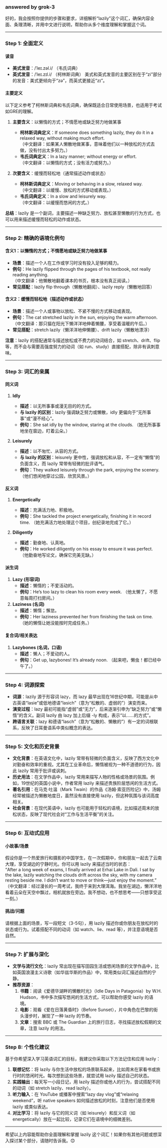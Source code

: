 ### answered by grok-3
好的，我会按照你提供的步骤和要求，详细解析“lazily”这个词汇，确保内容全面、条理清晰，并用中文进行说明，帮助你从多个维度理解和掌握这个词。

---

### Step 1: 全面定义

#### 读音
- **美式发音**：/ˈleɪ.zəl.i/ （韦氏词典）
- **英式发音**：/ˈleɪ.zɪl.i/ （柯林斯词典）
美式和英式发音的主要区别在于“zi”部分的发音：美式更倾向于“zə”，而英式更接近“zɪ”。

#### 主要定义
以下定义参考了柯林斯词典和韦氏词典，确保既适合日常使用场景，也适用于考试如GRE的理解。

1. **主要含义**：以懒惰的方式；不情愿地或缺乏努力地做某事  
   - **柯林斯词典定义**：If someone does something lazily, they do it in a relaxed way, without making much effort.  
     （中文翻译：如果某人懒散地做某事，意味着他们以一种放松的方式去做，没有付出太多努力。）  
   - **韦氏词典定义**：In a lazy manner; without energy or effort.  
     （中文翻译：以懒惰的方式；没有活力或努力。）  

2. **次要含义**：缓慢而轻松地（通常描述动作或状态）  
   - **柯林斯词典定义**：Moving or behaving in a slow, relaxed way.  
     （中文翻译：以缓慢、放松的方式移动或表现。）  
   - **韦氏词典定义**：In a slow and leisurely way.  
     （中文翻译：以缓慢而悠闲的方式。）  

**总结**：lazily 是一个副词，主要描述一种缺乏努力、放松甚至懒散的行为方式，也可以用来描述缓慢而轻松的动作或状态。

---

### Step 2: 精确的语境化例句

#### 含义1：以懒惰的方式；不情愿地或缺乏努力地做某事
- **场景**：描述一个人在工作或学习时没有投入足够的精力。  
- **例句**：He lazily flipped through the pages of his textbook, not really reading anything.  
  （中文翻译：他懒散地翻着课本的书页，根本没有真正阅读。）  
- **常见搭配**：lazily flip through（懒散地翻阅）、lazily reply（懒散地回答）  

#### 含义2：缓慢而轻松地（描述动作或状态）
- **场景**：描述一个人或事物以放松、不紧不慢的方式移动或表现。  
- **例句**：The cat stretched lazily in the sun, enjoying the warm afternoon.  
  （中文翻译：那只猫在阳光下懒洋洋地伸着懒腰，享受着温暖的午后。）  
- **常见搭配**：stretch lazily（懒洋洋地伸懒腰）、drift lazily（懒散地漂浮）  

**注意**：lazily 的搭配通常与描述放松或不费力的动词结合，如 stretch、drift、flip 等，而不会与需要高强度努力的动词（如 run、study）直接搭配，除非有讽刺意味。

---

### Step 3: 词汇的亲属

#### 同义词
1. **Idly**  
   - **描述**：以无所事事或漫无目的的方式。  
   - **与 lazily 的区别**：lazily 强调缺乏努力或懒散，idly 更偏向于“无所事事”或“漫不经心”。  
   - **例句**：She sat idly by the window, staring at the clouds. （她无所事事地坐在窗边，盯着云朵。）  

2. **Leisurely**  
   - **描述**：以不匆忙、从容的方式。  
   - **与 lazily 的区别**：leisurely 更中性，强调放松和从容，不一定有“懒惰”的负面含义，而 lazily 常带有轻微的批评语气。  
   - **例句**：They walked leisurely through the park, enjoying the scenery. （他们悠闲地穿过公园，欣赏风景。）  

#### 反义词
1. **Energetically**  
   - **描述**：充满活力地、积极地。  
   - **例句**：She tackled the project energetically, finishing it in record time. （她充满活力地处理这个项目，创纪录地完成了它。）  

2. **Diligently**  
   - **描述**：勤奋地、认真地。  
   - **例句**：He worked diligently on his essay to ensure it was perfect. （他勤奋地写论文，确保它完美无缺。）  

#### 派生词
1. **Lazy (形容词)**  
   - **描述**：懒惰的；不爱活动的。  
   - **例句**：He’s too lazy to clean his room every week. （他太懒了，不愿意每周打扫房间。）  
2. **Laziness (名词)**  
   - **描述**：懒惰；懈怠。  
   - **例句**：Her laziness prevented her from finishing the task on time. （她的懒惰让她没能按时完成任务。）  

#### 复合词/相关表达
1. **Lazybones (名词，口语)**  
   - **描述**：懒人；不爱动的人。  
   - **例句**：Get up, lazybones! It’s already noon. （起来吧，懒虫！都已经中午了。）  

---

### Step 4: 词源探索

- **词源**：lazily 源于形容词 lazy，而 lazy 最早出现在16世纪中期，可能是从中古英语“lasie”或低地德语“lasich”（意为“松散的、虚弱的”）演变而来。  
- **演变过程**：lazy 最初可能指“虚弱”或“无力”，后来逐渐引申为“缺乏努力”或“懒惰”的含义。副词 lazily 由 lazy 加上后缀 -ly 构成，表示“以……的方式”。  
- **跨语言关联**：lazy 和德语“lasch”（意为“松散的、懒散的”）有一定的词根联系，反映了日耳曼语系中类似概念的表达。

---

### Step 5: 文化和历史背景

- **文化背景**：在英语文化中，lazily 常带有轻微的负面含义，反映了西方文化中对勤奋和效率的重视。尤其在工业革命后，懒惰被视为一种不道德的行为，因此 lazily 常用于批评或讽刺。  
- **历史用法**：在文学作品中，lazily 常用来描写人物的性格或场景的氛围。例如，19世纪的英国小说中，作者常用 lazily 来描述贵族阶层悠闲的生活方式。  
- **著名引用**：在马克·吐温（Mark Twain）的作品《汤姆·索亚历险记》中，汤姆经常被描述为懒散地度日，虽然没有直接使用 lazily，但这种氛围与该词高度相关。  
- **社会背景**：在现代英语中，lazily 也可能用于轻松的语境，比如描述周末的放松状态，反映了现代社会对“工作与生活平衡”的关注。

---

### Step 6: 互动式应用

#### 小故事/场景
假设你是一个热爱旅行和摄影的中国学生，在一次假期中，你和朋友一起去了云南大理，享受湖边的宁静时光。你可以用 lazily 来描述当时的状态：  
“After a long week of exams, I finally arrived at Erhai Lake in Dali. I sat by the lake, lazily watching the clouds drift across the sky, with my camera resting beside me. I didn’t want to move or think—just enjoy the moment.”  
（中文翻译：经过漫长的一周考试，我终于来到大理洱海。我坐在湖边，懒洋洋地看着云朵在天空中飘过，相机就放在旁边。我不想动，也不想思考——只想享受这一刻。）  

#### 挑战/问题
请根据上面的场景，写一段短文（3-5句），用 lazily 描述你或你朋友在放松时的状态或行为。试着搭配不同的动词（如 watch、lie、read 等），并注意语境是否自然。

---

### Step 7: 扩展与深化

- **文学与流行文化**：lazily 常出现在描写田园生活或悠闲场景的文学作品中，比如英国浪漫主义诗歌（如华兹华斯的作品）中，常用类似词汇描述自然的宁静。  
- **推荐资源**：  
  1. **书籍**：阅读《爱德华湖畔的懒散时光》（Idle Days in Patagonia）by W.H. Hudson，书中多次描写悠闲的生活方式，可以帮助你感受 lazily 的语境。  
  2. **电影**：观看《爱在日落黄昏时》（Before Sunset），片中角色在巴黎的街头漫步时，展现了一种 lazily 的节奏。  
  3. **文章**：搜索 BBC 或 The Guardian 上的旅行日志，寻找描述放松假期的文章，注意 lazily 的用法。

---

### Step 8: 个性化建议

基于你希望深入学习英语词汇的目标，我建议你采取以下方法记住和应用 lazily：  
1. **联想记忆**：将 lazily 与你生活中放松的场景联系起来，比如周末在家看书或旅行时的悠闲时光。每次想到这些场景，就尝试用 lazily 描述自己的状态。  
2. **实践输出**：每天写一小段日记，用 lazily 描述你或他人的行为，尝试搭配不同的动词（如 stretch lazily、read lazily）。  
3. **听力输入**：在 YouTube 或播客中搜索“lazy day vlog”或“relaxing weekend”，听 native speakers 如何描述放松的时刻，注意他们是否使用 lazily 或类似表达。  
4. **对比学习**：将 lazily 与它的同义词（如 leisurely）和反义词（如 energetically）放在一起比较，记录它们在语境中的细微差别。

---

希望以上内容能帮助你全面理解和掌握 lazily 这个词汇！如果你有其他问题或想深入探讨某个部分，请随时告诉我。😊